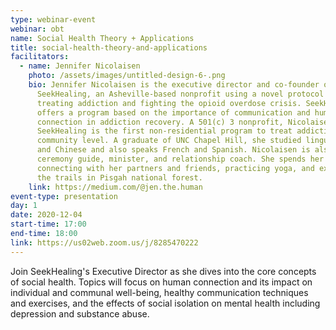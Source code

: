 ```yaml
---
type: webinar-event
webinar: obt
name: Social Health Theory + Applications
title: social-health-theory-and-applications
facilitators:
  - name: Jennifer Nicolaisen
    photo: /assets/images/untitled-design-6-.png
    bio: Jennifer Nicolaisen is the executive director and co-founder of
      SeekHealing, an Asheville-based nonprofit using a novel protocol for
      treating addiction and fighting the opioid overdose crisis. SeekHealing
      offers a program based on the importance of communication and human social
      connection in addiction recovery. A 501(c) 3 nonprofit, Nicolaisen says
      SeekHealing is the first non-residential program to treat addiction at the
      community level. A graduate of UNC Chapel Hill, she studied linguistics
      and Chinese and also speaks French and Spanish. Nicolaisen is also a
      ceremony guide, minister, and relationship coach. She spends her free time
      connecting with her partners and friends, practicing yoga, and exploring
      the trails in Pisgah national forest.
    link: https://medium.com/@jen.the.human
event-type: presentation
day: 1
date: 2020-12-04
start-time: 17:00
end-time: 18:00
link: https://us02web.zoom.us/j/8285470222
---
```


Join SeekHealing's Executive Director as she dives into the core concepts of social health. Topics will focus on human connection and its impact on individual and communal well-being, healthy communication techniques and exercises, and the effects of social isolation on mental health including depression and substance abuse.
